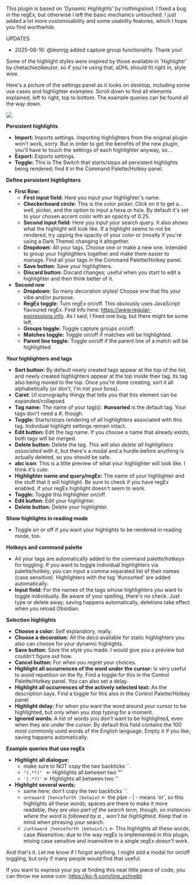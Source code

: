 This plugin is based on 'Dynamic Highlights' by nothingislost. I fixed a bug in
the regEx, but otherwise I left the basic mechanics untouched. I just added a
lot more customisability and some usability features, which I hope you find
worthwhile.

UPDATES

- 2025-08-16: @leonrjg added capture group functionality. Thank you!

Some of the highlight styles were inspired by those available in 'Highlightr' by
chetachiezikeuzor, so if you're using that, aDHL should fit right in, style
wise.

Here's a picture of the settings panel as it looks on desktop, including some
use cases and highlighter examples. Scroll down to find all elements explained,
left to right, top to bottom. The example queries can be found all the way down.

<img src="https://github.com/tine-schreibt/active_aDHL/blob/main/Another-dynamic-highlights-plugin.png?raw=true">

**Persistent highlights**

- **Import:** Imports settings. Importing highlighters from the original plugin
  won't work, sorry. But in order to get the benefits of the new plugin, you'll
  have to touch the settings of each highlighter anyway, so...
- **Export:** Exports settings.
- **Toggle:** This is The Switch that starts/stops all persistent highlights
  being rendered; find it in the Command Palette/Hotkey panel.

**Define persistent highlighters**

- **First Row:**
  - **First input field:** Here you input your highlighter's name.
  - **Checkerboard circle:** This is the color picker. Click on it to get a...
    well, picker, and the option to input a hexa or hsla. By default it's set to
    your chosen accent color with an opacity of 0.25.
  - **Second input field:** Here you input your search query. It also shows what
    the highlight will look like. If a highlight seems to not be rendered, try
    upping the opacity of your color or (mostly if you're using a Dark Theme)
    changing it altogether.
  - **Dropdown:** All your tags. Choose one or make a new one. Intended to group
    your highlighters together and make them easier to manage. Find all your
    tags in the Command Palette/Hotkey panel.
  - **Save button:** Save your highlighters.
  - **Discard button**: Discard changes; useful when you start to edit a
    highlighter and then think better of it.
- **Second row**
  - **Dropdown**: So many decoration styles! Choose one that fits your vibe
    and/or purpose.
  - **RegEx toggle:** Turn regEx on/off. This obviously uses JavaScript
    flavoured regEx. Find info here: https://www.regular-expressions.info. As I
    said, I fixed one bug, but there might be some left.
  - **Groups toggle:** Toggle capture groups on/off.
  - **Matches toggle:** Toggle on/off if matches will be highlighted.
  - **Parent line toggle:** Toggle on/off if the parent line of a match will be
    highlighted.

**Your highlighters and tags**

- **Sort button:** By default newly created tags appear at the top of the list,
  and newly created highlighters appear at the top inside their tag, its tag
  also being moved to the top. Once you're done creating, sort it all
  alphabetically (or don't, I'm not your boss).
- **Caret**: UI iconography thingy that tells you that this element can be
  expanded/collapsed.
- **Tag name:** The name of your tag(s). **#unsorted** is the default tag. Your
  tags don't need a #, though.
- **Toggle:** Starts/stops rendering of all highlighters associated with this
  tag. Individual highlight settings remain intact.
- **Edit button:** Edit the tag name. If you choose a name that already exists,
  both tags will be merged.
- **Delete button:** Delete the tag. _This will also delete all highlighters
  associated with it_, but there's a modal and a hurdle before anything is
  actually deleted, so you should be safe.
- **abc icon**: This is a little preview of what your highlighter will look
  like. I think it's cute.
- **Highlighter name and query/regEx:** The name of your highlighter and the
  stuff that it will highlight. Be sure to check if you have regEx enabled, if
  your regEx highlight doesn't seem to work.
- **Toggle:** Toggle this highlighter on/off.
- **Edit button**: Edit your highlighter.
- **Delete button:** Delete your highlighter.

**Show highlights in reading mode**

- Toggle on or off if you want your highlights to be rendered in reading mode,
  too.

**Hotkeys and command palette**

- All your tags are automatically added to the command palette/hotkeys for
  toggling. If you want to toggle individual highlighters via palette/hotkey,
  you can input a comma separated list of their names (case sensitive).
  Highlighters with the tag '#unsorted' are added automatically.
- **Input field:** For the names of the tags whose highlighters you want to
  toggle individually. Be aware of your spelling, there's no check. Just type or
  delete away; saving happens automatically, deletions take effect when you
  reload Obsidian.

**Selection highlights**

- **Choose a color:** Self explanatory, really.
- **Choose a decoration:** All the deco available for static highlighters you
  also can choose for your dynamic highlights.
- **Save button:** Save the style you made. I would give you a preview but
  couldn't figure out how.
- **Cancel button:** For when you regret your choices.
- **Highlight all occurrences of the word under the cursor:** Is very useful to
  avoid repetition on the fly. Find a toggle for this in the Control
  Palette/Hotkey panel. You can also set a delay.
- **Highlight all occurrences of the actively selected text:** As the
  description says. Find a toggle for this also in the Control Palette/Hotkey
  panel.
- **Highlight delay:** For when you want the word around your cursor to be
  highlighted, but only when you stop typing for a moment.
- **Ignored words:** A list of words you don't want to be highlighted, even when
  they are under the cursor. By default this field contains the 100 most
  commonly used words of the English language. Empty it if you like; saving
  happens automatically.

**Example queries that use regEx**

- **Highlight all dialogue:**
  - make sure to NOT copy the two backticks \`\`.
  - `"(.*?)" ` <- Highlights all between two ""
  - `'(.*?)'` <- Highlights all between two ''
- **Highlight several words:**
  - same here; don't copy the two backticks \`\`.
  - `untoward |henceforth |betwixt` <- the pipe - | - means 'or', so this
    highlights all these words; spaces are there to make it more readable, _they
    are also part of the search term, though, so instances where the word is
    followed by a `,` won't be highlighted_. Keep that in mind when phrasing
    your search.
  - `/untoward |henceforth |betwixt/i` <- This highlights all these words, case
    INsensitive; due to the way regEx is implemented in this plugin, mixing case
    sensitive and insensitive in a single regEx doesn't work.

And that's it. Let me know if I forgot anything. I might add a modal for on/off
toggling, but only if many people would find that useful.

If you want to express your joy at finding this neat little piece of code, you
can throw me some coin: https://ko-fi.com/tine_schreibt
